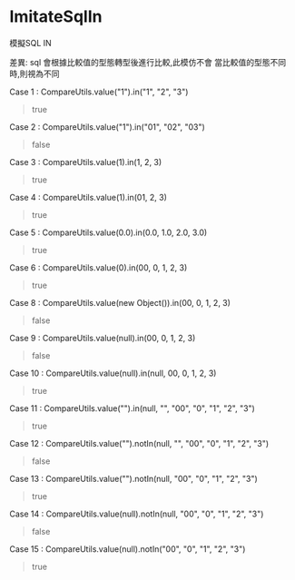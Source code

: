 # ImitateSqlIn
模擬SQL IN

差異: sql 會根據比較值的型態轉型後進行比較,此模仿不會
當比較值的型態不同時,則視為不同

Case 1 : CompareUtils.value("1").in("1", "2", "3")
>true

Case 2 : CompareUtils.value("1").in("01", "02", "03")
>false

Case 3 : CompareUtils.value(1).in(1, 2, 3)
>true

Case 4 : CompareUtils.value(1).in(01, 2, 3)
>true

Case 5 : CompareUtils.value(0.0).in(0.0, 1.0, 2.0, 3.0)
>true

Case 6 : CompareUtils.value(0).in(00, 0, 1, 2, 3)
>true

Case 8 : CompareUtils.value(new Object()).in(00, 0, 1, 2, 3)
>false

Case 9 : CompareUtils.value(null).in(00, 0, 1, 2, 3)
>false

Case 10 : CompareUtils.value(null).in(null, 00, 0, 1, 2, 3)
>true

Case 11 : CompareUtils.value("").in(null, "", "00", "0", "1", "2", "3")
>true

Case 12 : CompareUtils.value("").notIn(null, "", "00", "0", "1", "2", "3")
>false

Case 13 : CompareUtils.value("").notIn(null, "00", "0", "1", "2", "3")
>true

Case 14 : CompareUtils.value(null).notIn(null, "00", "0", "1", "2", "3")
>false

Case 15 : CompareUtils.value(null).notIn("00", "0", "1", "2", "3")
>true
